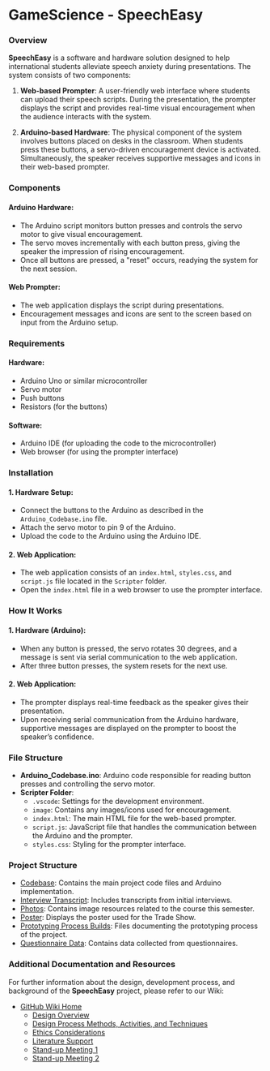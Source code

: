 # GameScience - SpeechEasy

### Overview
**SpeechEasy** is a software and hardware solution designed to help international students alleviate speech anxiety during presentations. The system consists of two components:

1. **Web-based Prompter**: A user-friendly web interface where students can upload their speech scripts. During the presentation, the prompter displays the script and provides real-time visual encouragement when the audience interacts with the system.

2. **Arduino-based Hardware**: The physical component of the system involves buttons placed on desks in the classroom. When students press these buttons, a servo-driven encouragement device is activated. Simultaneously, the speaker receives supportive messages and icons in their web-based prompter.

### Components

#### Arduino Hardware:
- The Arduino script monitors button presses and controls the servo motor to give visual encouragement.
- The servo moves incrementally with each button press, giving the speaker the impression of rising encouragement.
- Once all buttons are pressed, a "reset" occurs, readying the system for the next session.

#### Web Prompter:
- The web application displays the script during presentations.
- Encouragement messages and icons are sent to the screen based on input from the Arduino setup.

### Requirements

#### Hardware:
- Arduino Uno or similar microcontroller
- Servo motor
- Push buttons
- Resistors (for the buttons)

#### Software:
- Arduino IDE (for uploading the code to the microcontroller)
- Web browser (for using the prompter interface)

### Installation

#### 1. Hardware Setup:
- Connect the buttons to the Arduino as described in the `Arduino_Codebase.ino` file.
- Attach the servo motor to pin 9 of the Arduino.
- Upload the code to the Arduino using the Arduino IDE.

#### 2. Web Application:
- The web application consists of an `index.html`, `styles.css`, and `script.js` file located in the `Scripter` folder.
- Open the `index.html` file in a web browser to use the prompter interface.

### How It Works

#### 1. Hardware (Arduino):
- When any button is pressed, the servo rotates 30 degrees, and a message is sent via serial communication to the web application.
- After three button presses, the system resets for the next use.

#### 2. Web Application:
- The prompter displays real-time feedback as the speaker gives their presentation.
- Upon receiving serial communication from the Arduino hardware, supportive messages are displayed on the prompter to boost the speaker’s confidence.

### File Structure
- **Arduino_Codebase.ino**: Arduino code responsible for reading button presses and controlling the servo motor.
- **Scripter Folder**:
  - `.vscode`: Settings for the development environment.
  - `image`: Contains any images/icons used for encouragement.
  - `index.html`: The main HTML file for the web-based prompter.
  - `script.js`: JavaScript file that handles the communication between the Arduino and the prompter.
  - `styles.css`: Styling for the prompter interface.
 
### Project Structure
  - [Codebase](https://github.com/Kr1sHao/GameScience/tree/main/Codebase): Contains the main project code files and Arduino implementation.
  - [Interview Transcript](https://github.com/Kr1sHao/GameScience/tree/main/Interview%20Transcript): Includes transcripts from initial interviews.
  - [Photos](https://github.com/Kr1sHao/GameScience/tree/main/Photos): Contains image resources related to the course this semester.
  - [Poster](https://github.com/Kr1sHao/GameScience/tree/main/Poster): Displays the poster used for the Trade Show.
  - [Prototyping Process Builds](https://github.com/Kr1sHao/GameScience/tree/main/Prototyping%20Process%20Builds): Files documenting the prototyping process of the project.
  - [Questionnaire Data](https://github.com/Kr1sHao/GameScience/tree/main/Questionnaire%20Data): Contains data collected from questionnaires.

### Additional Documentation and Resources

For further information about the design, development process, and background of the **SpeechEasy** project, please refer to our Wiki:

- [GitHub Wiki Home](https://github.com/Kr1sHao/GameScience/wiki)
  - [Design Overview](https://github.com/Kr1sHao/GameScience/wiki/Design-Overview)
  - [Design Process Methods, Activities, and Techniques](https://github.com/Kr1sHao/GameScience/wiki/Design-Process-Methods,-Activities-and-Techniques)
  - [Ethics Considerations](https://github.com/Kr1sHao/GameScience/wiki/Ethics-Considerations)
  - [Literature Support](https://github.com/Kr1sHao/GameScience/wiki/Literature-Support)
  - [Stand-up Meeting 1](https://github.com/Kr1sHao/GameScience/wiki/Stand-up-Meeting-1)
  - [Stand-up Meeting 2](https://github.com/Kr1sHao/GameScience/wiki/Stand-up-Meeting-2)


